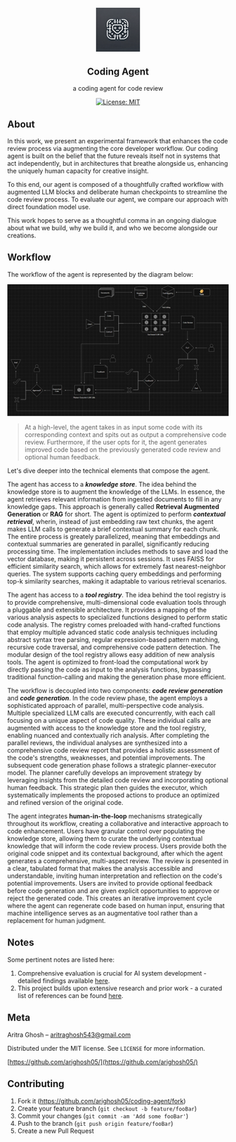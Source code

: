 <p align="center">
  <img src="./img/agent_logo.png" alt="logo" width="100">
</p>


<div align="center">

  <b>Coding Agent</b>
----------------------
a coding agent for code review

</div>

<p align="center">
  <a href="https://opensource.org/license/mit">
    <img src="https://img.shields.io/badge/License-MIT-yellow.svg" alt="License: MIT">
  </a>
</p>

## About

In this work, we present an experimental framework that enhances the code review process via augmenting the core developer workflow. Our coding agent is built on the belief that the future reveals itself not in systems that act independently, but in architectures that breathe alongside us, enhancing the uniquely human capacity for creative insight. 

To this end, our agent is composed of a thoughtfully crafted workflow with augmented LLM blocks and deliberate human checkpoints to streamline the code review process. To evaluate our agent, we compare our approach with direct foundation model use.

This work hopes to serve as a thoughtful comma in an ongoing dialogue about what we build, why we build it, and who we become alongside our creations. 

## Workflow

The workflow of the agent is represented by the diagram below:

<p align="center">
  <img src="./img/high_level_diagram.png" alt="image" width="950">
</p>

> At a high-level, the agent takes in as input some code with its corresponding context and spits out as output a comprehensive code review.  Furthermore, if the user opts for it, the agent generates improved code based on the previously generated code review and optional human feedback. 

Let's dive deeper into the technical elements that compose the agent.

The agent has access to a ***knowledge store***. The idea behind the knowledge store is to augment the knowledge of the LLMs. In essence, the agent retrieves relevant information from ingested documents to fill in any knowledge gaps. This approach is generally called **Retrieval Augmented Generation** or **RAG** for short. The agent is optimized to perform ***contextual retrieval***, wherin, instead of just embedding raw text chunks, the agent makes LLM calls to generate a brief contextual summary for each chunk. The entire process is greately parallelized, meaning that embeddings and contextual summaries are generated in parallel, significantly reducing processing time. The implementation includes methods to save and load the vector database, making it persistent across sessions. It uses FAISS for efficient similarity search, which allows for extremely fast nearest-neighbor queries. The system supports caching query embeddings and performing top-k similarity searches, making it adaptable to various retrieval scenarios.

The agent has access to a ***tool registry***. The idea behind the tool registry is to provide comprehensive, multi-dimensional code evaluation tools through a pluggable and extensible architecture. It provides a mapping of the various analysis aspects to specialized functions designed to perform static code analysis. The registry comes preloaded with hand-crafted functions that employ multiple advanced static code analysis techniques including abstract syntax tree parsing, regular expression-based pattern matching, recursive code traversal, and comprehensive code pattern detection. The modular design of the tool registry allows easy addition of new analysis tools. The agent is optimized to front-load the computational work by directly passing the code as input to the analysis functions, bypassing traditional function-calling and making the generation phase more efficient.

The workflow is decoupled into two components: ***code review generation*** and ***code generation***. In the code review phase, the agent employs a sophisticated approach of parallel, multi-perspective code analysis. Multiple specialized LLM calls are executed concurrently, with each call focusing on a unique aspect of code quality. These individual calls are augmented with access to the knowledge store and the tool registry, enabling nuanced and contextually rich analysis. After completing the parallel reviews, the individual analyses are synthesized into a comprehensive code review report that provides a holistic assessment of the code's strengths, weaknesses, and potential improvements. The subsequent code generation phase follows a strategic planner-executor model. The planner carefully develops an improvement strategy by leveraging insights from the detailed code review and incorporating optional human feedback. This strategic plan then guides the executor, which systematically implements the proposed actions to produce an optimized and refined version of the original code.

The agent integrates **human-in-the-loop** mechanisms strategically throughout its workflow, creating a collaborative and interactive approach to code enhancement. Users have granular control over populating the knowledge store, allowing them to curate the underlying contextual knowledge that will inform the code review process. Users provide both the original code snippet and its contextual background, after which the agent generates a comprehensive, multi-aspect review. The review is presented in a clear, tabulated format that makes the analysis accessible and understandable, inviting human interpretation and reflection on the code's potential improvements. Users are invited to provide optional feedback before code generation and are given explicit opportunities to approve or reject the generated code. This creates an iterative improvement cycle where the agent can regenerate code based on human input, ensuring that machine intelligence serves as an augmentative tool rather than a replacement for human judgment. 

## Notes

Some pertinent notes are listed here:

1. Comprehensive evaluation is crucial for AI system development - detailed findings available [here](https://github.com/arighosh05/coding-agent/blob/main/evals/report.md).
2. This project builds upon extensive research and prior work - a curated list of references can be found [here](https://github.com/arighosh05/coding-agent/blob/main/references.md).

## Meta

Aritra Ghosh – aritraghosh543@gmail.com

Distributed under the MIT license. See `LICENSE` for more information.

[https://github.com/arighosh05/](https://github.com/arighosh05/)

## Contributing

1. Fork it (<https://github.com/arighosh05/coding-agent/fork>)
2. Create your feature branch (`git checkout -b feature/fooBar`)
3. Commit your changes (`git commit -am 'Add some fooBar'`)
4. Push to the branch (`git push origin feature/fooBar`)
5. Create a new Pull Request
